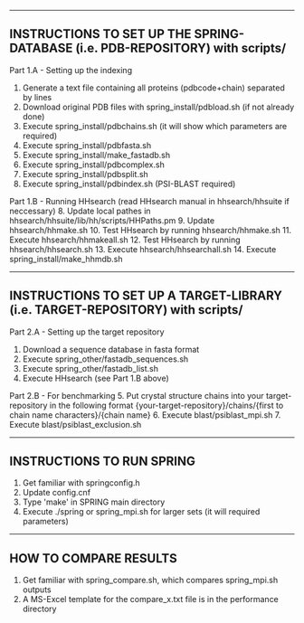 ------------------------------------------------------------------------------------------
 INSTRUCTIONS TO SET UP THE SPRING-DATABASE (i.e. PDB-REPOSITORY) with scripts/
------------------------------------------------------------------------------------------
Part 1.A - Setting up the indexing
 1. Generate a text file containing all proteins (pdbcode+chain) separated by lines
 1. Download original PDB files with spring_install/pdbload.sh (if not already done)
 2. Execute spring_install/pdbchains.sh (it will show which parameters are required)
 3. Execute spring_install/pdbfasta.sh
 4. Execute spring_install/make_fastadb.sh
 5. Execute spring_install/pdbcomplex.sh
 6. Execute spring_install/pdbsplit.sh
 7. Execute spring_install/pdbindex.sh (PSI-BLAST required)

Part 1.B - Running HHsearch (read HHsearch manual in hhsearch/hhsuite if neccessary)
 8. Update local pathes in hhsearch/hhsuite/lib/hh/scripts/HHPaths.pm
 9. Update hhsearch/hhmake.sh
10. Test HHsearch by running hhsearch/hhmake.sh
11. Execute hhsearch/hhmakeall.sh
12. Test HHsearch by running hhsearch/hhsearch.sh
13. Execute hhsearch/hhsearchall.sh
14. Execute spring_install/make_hhmdb.sh

------------------------------------------------------------------------------------------
 INSTRUCTIONS TO SET UP A TARGET-LIBRARY (i.e. TARGET-REPOSITORY) with scripts/
------------------------------------------------------------------------------------------
Part 2.A - Setting up the target repository
 1. Download a sequence database in fasta format
 2. Execute spring_other/fastadb_sequences.sh
 3. Execute spring_other/fastadb_list.sh
 4. Execute HHsearch (see Part 1.B above)

Part 2.B - For benchmarking
 5. Put crystal structure chains into your target-repository in the following format
    {your-target-repository}/chains/{first to chain name characters}/{chain name}
 6. Execute blast/psiblast_mpi.sh
 7. Execute blast/psiblast_exclusion.sh

------------------------------------------------------------------------------------------
 INSTRUCTIONS TO RUN SPRING
------------------------------------------------------------------------------------------
 1. Get familiar with springconfig.h 
 2. Update config.cnf
 3. Type 'make' in SPRING main directory
 4. Execute ./spring or spring_mpi.sh for larger sets (it will required parameters)

------------------------------------------------------------------------------------------
 HOW TO COMPARE RESULTS
------------------------------------------------------------------------------------------
 1. Get familiar with spring_compare.sh, which compares spring_mpi.sh outputs
 2. A MS-Excel template for the compare_x.txt file is in the performance directory